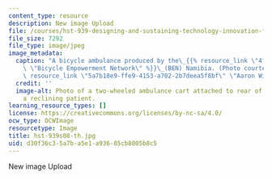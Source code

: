```yaml
---
content_type: resource
description: New image Upload
file: /courses/hst-939-designing-and-sustaining-technology-innovation-for-global-health-practice-spring-2008/d30f36c35a7ba5e1a93685cb8005b8c5_hst-939s08-th.jpg
file_size: 7292
file_type: image/jpeg
image_metadata:
  caption: "A bicycle ambulance produced by the\_{{% resource_link \"4fb793c3-18c4-47cc-a89e-5ff3545f6691\"\
    \ \"Bicycle Empowerment Network\" %}}\_(BEN) Namibia. (Photo courtesy of\_{{%\
    \ resource_link \"5a7b18e9-ffe9-4153-a702-2b7deea5f8bf\" \"Aaron Wieler\" %}})."
  credit: ''
  image-alt: Photo of a two-wheeled ambulance cart attached to rear of bicycle, carrying
    a reclining patient.
learning_resource_types: []
license: https://creativecommons.org/licenses/by-nc-sa/4.0/
ocw_type: OCWImage
resourcetype: Image
title: hst-939s08-th.jpg
uid: d30f36c3-5a7b-a5e1-a936-85cb8005b8c5
---
```

New image Upload